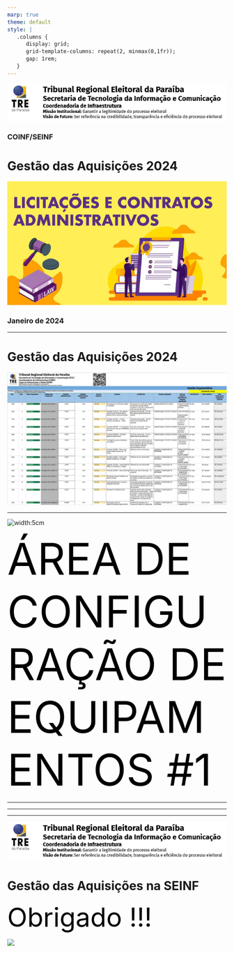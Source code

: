 ```yaml
---
marp: true
theme: default
style: |
   .columns {
      display: grid;
      grid-template-columns: repeat(2, minmax(0,1fr));
      gap: 1rem;
   }
---
```

<style scoped>
section {
  display: flex;
  flex-direction: column;
  justify-content: center;
  text-align: center;
}
</style>

![width:25cm](../../figuras/tre-pb-cabecalo-padrao-stic-coinf-seinf.png)

### COINF/SEINF

# Gestão das Aquisições 2024

![width:10cm](../../figuras/licitacoes-e-contratos-administrativos.jpg)

### Janeiro de 2024

---
<style scoped>
section {
  display: flex;
  flex-direction: column;
  justify-content: center;
  text-align: center;
}
</style>

# Gestão das Aquisições 2024

![width:28cm](../figuras/1-planilha-gestao-orcamentaria.png)

---
<style scoped>
section {
  display: flex;
  flex-direction: column;
  justify-content: center;
  text-align: center;
}
</style>

![width:5cm](./figuras/LOGO-TRE-PB.jpg)

<span style="color: black; font-size: 100px">ÁREA DE CONFIGURAÇÃO DE EQUIPAMENTOS #1</span>



---

---


---
<style scoped>
section {
  display: flex;
  flex-direction: column;
  justify-content: center;
  text-align: center;
}
</style>

![width:25cm](../../figuras/tre-pb-cabecalo-padrao-stic-coinf-seinf.png)

# Gestão das Aquisições na SEINF

<span style="color: black; font-size: 60px">Obrigado !!!</span>

![](./figuras/QR-CODE-PLANILHA-SEINF-GESTAO-PATRIMONIO-TELEFONE-VOIP.png)
